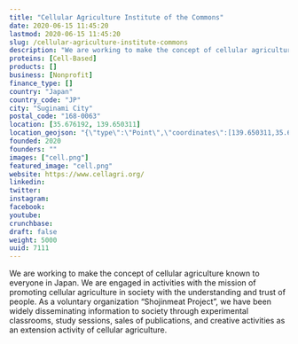 ```yaml
---
title: "Cellular Agriculture Institute of the Commons"
date: 2020-06-15 11:45:20
lastmod: 2020-06-15 11:45:20
slug: /cellular-agriculture-institute-commons
description: "We are working to make the concept of cellular agriculture known to everyone in Japan. We are engaged in activities with the mission of promoting cellular agriculture in society with the understanding and trust of people. As a voluntary organization “Shojinmeat Project”, we have been widely disseminating information to society through experimental classrooms, study sessions, sales of publications, and creative activities as an extension activity of cellular agriculture."
proteins: [Cell-Based]
products: []
business: [Nonprofit]
finance_type: []
country: "Japan"
country_code: "JP"
city: "Suginami City"
postal_code: "168-0063"
location: [35.676192, 139.650311]
location_geojson: "{\"type\":\"Point\",\"coordinates\":[139.650311,35.676192]}"
founded: 2020
founders: ""
images: ["cell.png"]
featured_image: "cell.png"
website: https://www.cellagri.org/
linkedin: 
twitter: 
instagram: 
facebook: 
youtube: 
crunchbase: 
draft: false
weight: 5000
uuid: 7111
---
```

We are working to make the concept of cellular agriculture known to everyone in Japan. We are engaged in activities with the mission of promoting cellular agriculture in society with the understanding and trust of people. As a voluntary organization “Shojinmeat Project”, we have been widely disseminating information to society through experimental classrooms, study sessions, sales of publications, and creative activities as an extension activity of cellular agriculture.
